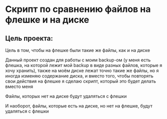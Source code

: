 # Скрипт по сравнению файлов на флешке и на диске

## Цель проекта:

Цель в том, чтобы на флешке были такие же файлы, как и на диске

Данный проект создан для работы с моим backup-ом (у меня есть флешка, на которой лежит мой backup в виде разных файлов, которые я хочу хранить), 
также на моём диске лежат точно такие же файлы, но я иногда изменяю содержание диска, и вместо того, чтобы повторять свои действия на флешке
я сделаю скрипт, который это будет делать вместо меня

Файлы, которых нет на диске будут удаляться с флешки


И наоборот, файлы, которые есть на диске, но нет на флешке, будут удаляться с флешки
